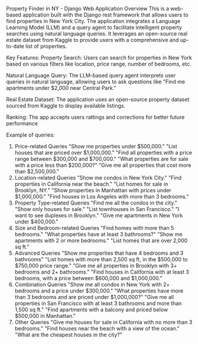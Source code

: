 Property Finder in NY - Django Web Application
Overview
This is a web-based application built with the Django rest framework that allows users to find properties in New York City. The application integrates a Language Learning Model (LLM) and a query agent to facilitate intelligent property searches using natural language queries. It leverages an open-source real estate dataset from Kaggle to provide users with a comprehensive and up-to-date list of properties.

Key Features:
Property Search: Users can search for properties in New York based on various filters like location, price range, number of bedrooms, etc.

Natural Language Query: The LLM-based query agent interprets user queries in natural language, allowing users to ask questions like "Find me apartments under $2,000 near Central Park."

Real Estate Dataset: The application uses an open-source property dataset sourced from Kaggle to display available listings.

Ranking: The app accepts users rattings and corrections for better future performance

Example of queries:
1. Price-related Queries
"Show me properties under $500,000."
"List houses that are priced over $1,000,000."
"Find all properties with a price range between $300,000 and $700,000."
"What properties are for sale with a price less than $200,000?"
"Give me all properties that cost more than $2,500,000."
2. Location-related Queries
"Show me condos in New York City."
"Find properties in California near the beach."
"List homes for sale in Brooklyn, NY."
"Show properties in Manhattan with prices under $1,000,000."
"Find houses in Los Angeles with more than 3 bedrooms."
3. Property Type-related Queries
"Find me all the condos in the city."
"Show only houses for sale."
"List townhouses in San Francisco."
"I want to see duplexes in Brooklyn."
"Give me apartments in New York under $400,000."
4. Size and Bedroom-related Queries
"Find homes with more than 5 bedrooms."
"What properties have at least 3 bathrooms?"
"Show me apartments with 2 or more bedrooms."
"List homes that are over 2,000 sq ft."
5. Advanced Queries
"Show me properties that have 4 bedrooms and 3 bathrooms"
"List homes with more than 2,500 sq ft, in the $500,000 to $750,000 price range."
"Give me all properties in Brooklyn with 3+ bedrooms and 2+ bathrooms."
"Find houses in California with at least 3 bedrooms, with a price between $600,000 and $1,000,000."
6. Combination Queries
"Show me all condos in New York with 2+ bedrooms and a price under $300,000."
"What properties have more than 3 bedrooms and are priced under $1,000,000?"
"Give me all properties in San Francisco with at least 3 bathrooms and more than 1,500 sq ft."
"Find apartments with a balcony and priced below $500,000 in Manhattan."
7. Other Queries
"Give me houses for sale in California with no more than 3 bedrooms."
"Find houses near the beach with a view of the ocean."
"What are the cheapest houses in the city?"

